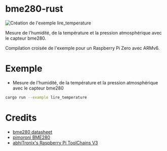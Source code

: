 # bme280-rust

![Création de l'exemple lire_temperature](https://github.com/ftmazzone/bme280-rust/actions/workflows/construction/badge.svg)

Mesure de l'humidité, de la température et la pression atmosphérique avec le capteur bme280.

Compilation croisée de l'exemple pour un Raspberry Pi Zero avec ARMv6.

# Exemple 

- Mesure de l'humidité, de la température et la pression atmosphérique avec le capteur bme280

```bash
cargo run --example lire_temperature
```

# Credits

* [bme280 datasheet](https://www.bosch-sensortec.com/media/boschsensortec/downloads/datasheets/bst-bme280-ds002.pdf)
* [pimoroni BME280](https://github.com/pimoroni/bme280-python)
* [abhiTronix's Raspberry Pi ToolChains V3](https://github.com/abhiTronix/raspberry-pi-cross-compilers)
